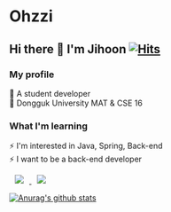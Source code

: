 # Ohzzi

## Hi there 👋 I'm Jihoon [![Hits](https://hits.seeyoufarm.com/api/count/incr/badge.svg?url=https%3A%2F%2Fgithub.com%2FOhzzi&count_bg=%2379C83D&title_bg=%23555555&icon=&icon_color=%23E7E7E7&title=hits&edge_flat=false)](https://hits.seeyoufarm.com)  

### My profile
🌱 A student developer  
🔭 Dongguk University MAT & CSE 16  

### What I'm learning 
⚡ I'm interested in Java, Spring, Back-end  
⚡ I want to be a back-end developer   

<a href="https://velog.io/@ohzzi">
    <img 
        src="https://img.shields.io/badge/Velog-11B48A?style=flat-square&logo=Vimeo&logoColor=white&link=https://velog.io/@ohzzi/"
        style="height : auto; margin-left : 10px; margin-right : 10px;"/>
</a>
<a href="https://www.instagram.com/oh_zzi_/">
    <img 
        src="https://img.shields.io/badge/instagram-E4405F?style=flat-square&logo=instagram&logoColor=white&link=https://www.instagram.com/oh_zzi_/"
        style="height : auto; margin-left : 10px; margin-right : 10px;"/>
</a>

[![Anurag's github stats](https://github-readme-stats.vercel.app/api?username=Ohzzi&show_icons=true&theme=solarized-light)](https://github.com/anuraghazra/github-readme-stats) 

<!--
**Ohzzi/Ohzzi** is a ✨ _special_ ✨ repository because its `README.md` (this file) appears on your GitHub profile.

Here are some ideas to get you started:

- 🔭 I’m currently working on ...
- 🌱 I’m currently learning ...
- 👯 I’m looking to collaborate on ...
- 🤔 I’m looking for help with ...
- 💬 Ask me about ...
- 📫 How to reach me: ...
- 😄 Pronouns: ...
- ⚡ Fun fact: ...
-->
